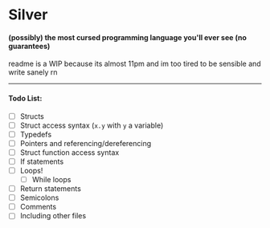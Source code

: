 # Silver  
#### (possibly) the most cursed programming language you'll ever see (no guarantees)  
readme is a WIP because its almost 11pm and im too tired to be sensible and write sanely rn

---

#### Todo List:
- [ ] Structs
- [ ] Struct access syntax (`x.y` with `y` a variable)
- [ ] Typedefs
- [ ] Pointers and referencing/dereferencing
- [ ] Struct function access syntax
- [ ] If statements
- [ ] Loops!
  - [ ] While loops
- [ ] Return statements
- [ ] Semicolons
- [ ] Comments
- [ ] Including other files
